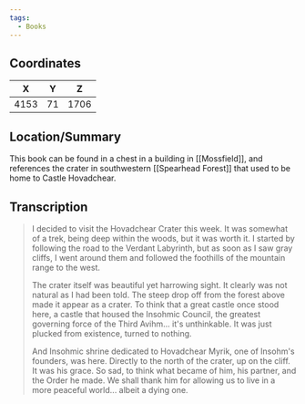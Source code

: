 ```yaml
---
tags:
  - Books
---
```


## Coordinates
| **X** | **Y** | **Z** |
| :---: | :---: | :---: |
| 4153  |  71   | 1706  |

## Location/Summary
This book can be found in a chest in a building in [[Mossfield]], and references the crater in southwestern [[Spearhead Forest]] that used to be home to Castle Hovadchear.

## Transcription
> I decided to visit the Hovadchear Crater this week. It was somewhat of a trek, being deep within the woods, but it was worth it. I started by following the road to the Verdant Labyrinth, but as soon as I saw gray cliffs, I went around them and followed the foothills of the mountain range to the west.
>
> The crater itself was beautiful yet harrowing sight. It clearly was not natural as I had been told. The steep drop off from the forest above made it appear as a crater. To think that a great castle once stood here, a castle that housed the Insohmic Council, the greatest governing force of the Third Avihm... it's unthinkable. It was just plucked from existence, turned to nothing.
>
> And Insohmic shrine dedicated to Hovadchear Myrik, one of Insohm's founders, was here. Directly to the north of the crater, up on the cliff. It was his grace. So sad, to think what became of him, his partner, and the Order he made. We shall thank him for allowing us to live in a more peaceful world... albeit a dying one.
